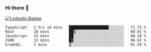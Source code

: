 ### Hi there 👋

[![Linkedin Badge](https://img.shields.io/badge/-Adroaldo%20Pagliari-6633cc?style=flat-square&logo=Linkedin&logoColor=white&link=https://www.linkedin.com/in/adroaldo-pagliari-5856363b/)](https://www.linkedin.com/in/adroaldo-pagliari-5856363b/)

<!--
**adroaldopagliari/adroaldopagliari** is a ✨ _special_ ✨ repository because its `README.md` (this file) appears on your GitHub profile.

Here are some ideas to get you started:

- 🔭 I’m currently working on ...
- 🌱 I’m currently learning ...
- 👯 I’m looking to collaborate on ...
- 🤔 I’m looking for help with ...
- 💬 Ask me about ...
- 📫 How to reach me: ...
- 😄 Pronouns: ...
- ⚡ Fun fact: ...
-->

<!--START_SECTION:waka-->
```text
TypeScript   2 hrs 14 mins   ██████████████████░░░░░░░   71.73 % 
Bash         18 mins         ██▒░░░░░░░░░░░░░░░░░░░░░░   09.92 % 
JavaScript   15 mins         ██░░░░░░░░░░░░░░░░░░░░░░░   08.28 % 
JSON         13 mins         █▓░░░░░░░░░░░░░░░░░░░░░░░   06.92 % 
GraphQL      2 mins          ▒░░░░░░░░░░░░░░░░░░░░░░░░   01.59 % 
```
<!--END_SECTION:waka-->

